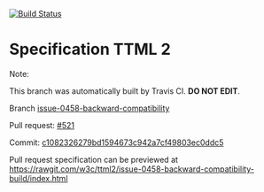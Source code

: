 [![Build Status](https://travis-ci.org/w3c/ttml2.svg?branch=issue-0458-backward-compatibility)](https://travis-ci.org/w3c/ttml2)


# Specification TTML 2


Note:


This branch was automatically built by Travis CI. <b>DO NOT EDIT</b>.


 Branch [issue-0458-backward-compatibility](https://github.com/w3c/ttml2/tree/issue-0458-backward-compatibility)


 Pull request: [#521](https://github.com/w3c/ttml2/pull/521)


 Commit: [c1082326279bd1594673c942a7cf49803ec0ddc5](https://github.com/w3c/ttml2/commit/c1082326279bd1594673c942a7cf49803ec0ddc5)

Pull request specification can be previewed at https://rawgit.com/w3c/ttml2/issue-0458-backward-compatibility-build/index.html



